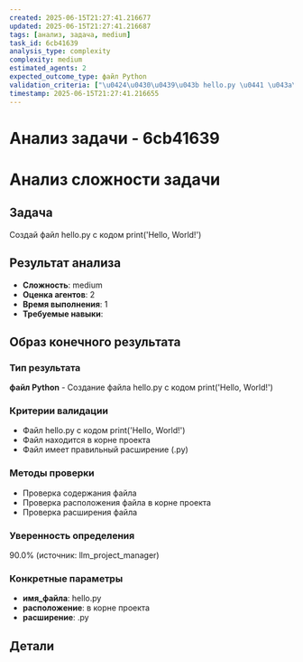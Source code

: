 ```yaml
---
created: 2025-06-15T21:27:41.216677
updated: 2025-06-15T21:27:41.216687
tags: [анализ, задача, medium]
task_id: 6cb41639
analysis_type: complexity
complexity: medium
estimated_agents: 2
expected_outcome_type: файл Python
validation_criteria: ["\u0424\u0430\u0439\u043b hello.py \u0441 \u043a\u043e\u0434\u043e\u043c print('Hello, World!')", "\u0424\u0430\u0439\u043b \u043d\u0430\u0445\u043e\u0434\u0438\u0442\u0441\u044f \u0432 \u043a\u043e\u0440\u043d\u0435 \u043f\u0440\u043e\u0435\u043a\u0442\u0430", "\u0424\u0430\u0439\u043b \u0438\u043c\u0435\u0435\u0442 \u043f\u0440\u0430\u0432\u0438\u043b\u044c\u043d\u044b\u0439 \u0440\u0430\u0441\u0448\u0438\u0440\u0435\u043d\u0438\u0435 (.py)"]
timestamp: 2025-06-15T21:27:41.216655
---
```


# Анализ задачи - 6cb41639

# Анализ сложности задачи

## Задача
Создай файл hello.py с кодом print('Hello, World!')

## Результат анализа
- **Сложность**: medium
- **Оценка агентов**: 2
- **Время выполнения**: 1
- **Требуемые навыки**: 

## Образ конечного результата

### Тип результата
**файл Python** - Создание файла hello.py с кодом print('Hello, World!')

### Критерии валидации
- Файл hello.py с кодом print('Hello, World!')
- Файл находится в корне проекта
- Файл имеет правильный расширение (.py)

### Методы проверки
- Проверка содержания файла
- Проверка расположения файла в корне проекта
- Проверка расширения файла

### Уверенность определения
90.0% (источник: llm_project_manager)

### Конкретные параметры
- **имя_файла**: hello.py
- **расположение**: в корне проекта
- **расширение**: .py


## Детали

